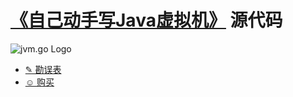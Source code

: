 # [《自己动手写Java虚拟机》][jd] 源代码

![jvm.go Logo][logo]

* [✎ 勘误表](v1/errata.md)
* [☺ 购买][jd]

[logo]: https://raw.githubusercontent.com/zxh0/jvmgo-book/master/v1/gophers/cover.png
[jd]: https://item.jd.com/11935272.html
